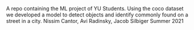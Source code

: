A repo containing the ML project of YU Students.
Using the coco dataset we developed a model to detect objects and identify commonly found on a street in a city.
Nissim Cantor, Avi Radinsky, Jacob Silbiger
Summer 2021
